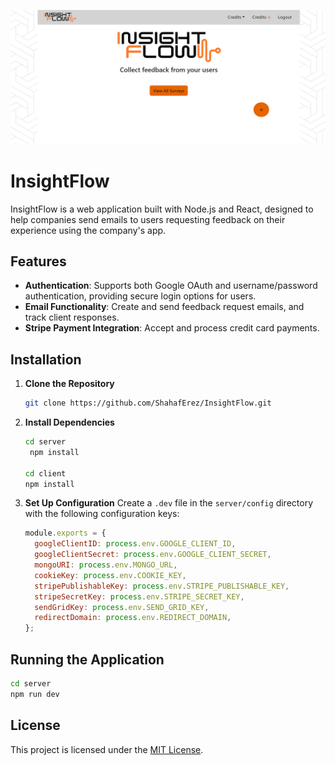 <p align="center">
<img src="client/public/header-and-logo.png" alt="InsightFlow Logo"/>
</p>

# InsightFlow

InsightFlow is a web application built with Node.js and React, designed to help companies send emails to users requesting feedback on their experience using the company's app.

## Features

- **Authentication**: Supports both Google OAuth and username/password authentication, providing secure login options for users.
- **Email Functionality**: Create and send feedback request emails, and track client responses.
- **Stripe Payment Integration**: Accept and process credit card payments.


## Installation

1. **Clone the Repository**

   ```bash
   git clone https://github.com/ShahafErez/InsightFlow.git

2. **Install Dependencies**
   ```bash
   cd server
    npm install

   cd client
   npm install

3. **Set Up Configuration**
   Create a `.dev` file in the `server/config` directory with the following configuration keys:

   ```javascript
   module.exports = {
     googleClientID: process.env.GOOGLE_CLIENT_ID,
     googleClientSecret: process.env.GOOGLE_CLIENT_SECRET,
     mongoURI: process.env.MONGO_URL,
     cookieKey: process.env.COOKIE_KEY,
     stripePublishableKey: process.env.STRIPE_PUBLISHABLE_KEY,
     stripeSecretKey: process.env.STRIPE_SECRET_KEY,
     sendGridKey: process.env.SEND_GRID_KEY,
     redirectDomain: process.env.REDIRECT_DOMAIN,
   };
   ```


## Running the Application
  ```bash
  cd server
  npm run dev
```

## License
This project is licensed under the [MIT License](LICENSE).
